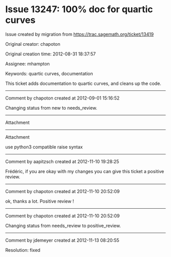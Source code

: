 # Issue 13247: 100% doc for quartic curves

Issue created by migration from https://trac.sagemath.org/ticket/13419

Original creator: chapoton

Original creation time: 2012-08-31 18:37:57

Assignee: mhampton

Keywords: quartic curves, documentation

This ticket adds documentation to quartic curves, and cleans up the code.


---

Comment by chapoton created at 2012-09-01 15:16:52

Changing status from new to needs_review.


---

Attachment


---

Attachment

use python3 compatible raise syntax


---

Comment by aapitzsch created at 2012-11-10 19:28:25

Frédéric, if you are okay with my changes you can give this ticket a positive review.


---

Comment by chapoton created at 2012-11-10 20:52:09

ok, thanks a lot. Positive review !


---

Comment by chapoton created at 2012-11-10 20:52:09

Changing status from needs_review to positive_review.


---

Comment by jdemeyer created at 2012-11-13 08:20:55

Resolution: fixed
